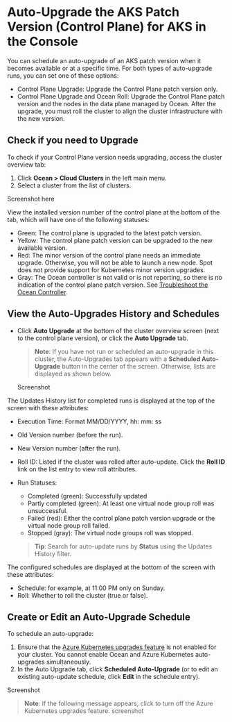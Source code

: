<meta name="robots" content="noindex">

# Auto-Upgrade the AKS Patch Version (Control Plane) for AKS in the Console

You can schedule an auto-upgrade of an AKS patch version when it becomes available or at a specific time. For both types of auto-upgrade runs, you can set one of these options:

* Control Plane Upgrade: Upgrade the Control Plane patch version only.
* Control Plane Upgrade and Ocean Roll: Upgrade the Control Plane patch version and the nodes in the data plane managed by Ocean. After the upgrade, you must roll the cluster to align the cluster infrastructure with the new version.

## Check if you need to Upgrade

To check if your Control Plane version needs upgrading, access the cluster overview tab:

1. Click **Ocean > Cloud Clusters** in the left main menu.
2. Select a cluster from the list of clusters.

Screenshot here

View the installed version number of the control plane at the bottom of the tab, which will have one of the following statuses:

* Green: The control plane is upgraded to the latest patch version.
* Yellow: The control plane patch version can be upgraded to the new available version.
* Red: The minor version of the control plane needs an immediate upgrade. Otherwise, you will not be able to launch a new node. Spot does not provide support for Kubernetes minor version upgrades.
* Gray: The Ocean controller is not valid or is not reporting, so there is no indication of the control plane patch version. See [Troubleshoot the Ocean Controller](https://docs.spot.io/ocean/tutorials/spot-kubernetes-controller/ocean-controller-two-ts).

## View the Auto-Upgrades History and Schedules

* Click **Auto Upgrade** at the bottom of the cluster overview screen (next to the control plane version), or click the **Auto Upgrade** tab.

  >**Note**: If you have not run or scheduled an auto-upgrade in this cluster, the Auto-Upgrades tab appears with a **Scheduled Auto-Upgrade** button in the center of the screen. Otherwise, lists are displayed as shown below.
 
   Screenshot

The Updates History list for completed runs is displayed at the top of the screen with these attributes:

* Execution Time: Format MM/DD/YYYY, hh: mm: ss
* Old Version number (before the run).
* New Version number (after the run).
* Roll ID: Listed if the cluster was rolled after auto-update. Click the **Roll ID** link on the list entry to view roll attributes.
* Run Statuses:
  * Completed (green): Successfully updated
  * Partly completed (green): At least one virtual node group roll was unsuccessful.
  * Failed (red): Either the control plane patch version upgrade or the virtual node group roll failed.
  * Stopped (gray): The virtual node groups roll was stopped.
 
  >**Tip**: Search for auto-update runs by **Status** using the Updates History filter.

The configured schedules are displayed at the bottom of the screen with these attributes:

* Schedule: for example, at 11:00 PM only on Sunday.
* Roll: Whether to roll the cluster (true or false).

## Create or Edit an Auto-Upgrade Schedule

To schedule an auto-upgrade:

1. Ensure that the [Azure Kubernetes upgrades feature](https://spotinst.atlassian.net/wiki/pages/resumedraft.action?draftId=3271589937) is not enabled for your cluster. You cannot enable Ocean and Azure Kubernetes auto-upgrades simultaneously.
2. In the Auto Upgrade tab, click **Scheduled Auto-Upgrade** (or to edit an existing auto-update schedule, click **Edit** in the schedule entry).

Screenshot 

>**Note**: If the following message appears, click to turn off the Azure Kubernetes upgrades feature.
screenshot

  

  


  

